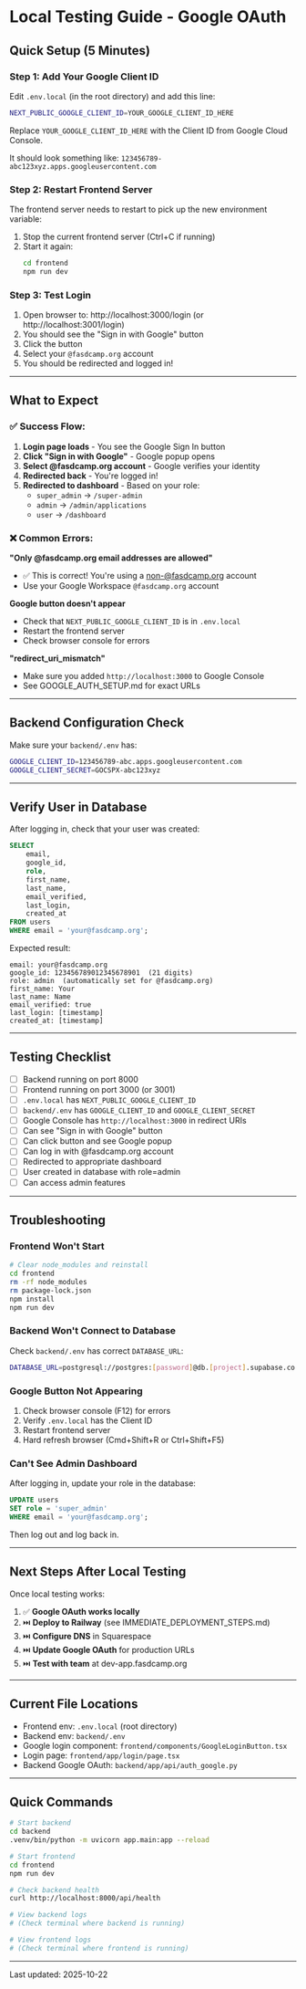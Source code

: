 # Local Testing Guide - Google OAuth

## Quick Setup (5 Minutes)

### Step 1: Add Your Google Client ID

Edit `.env.local` (in the root directory) and add this line:

```bash
NEXT_PUBLIC_GOOGLE_CLIENT_ID=YOUR_GOOGLE_CLIENT_ID_HERE
```

Replace `YOUR_GOOGLE_CLIENT_ID_HERE` with the Client ID from Google Cloud Console.

It should look something like: `123456789-abc123xyz.apps.googleusercontent.com`

### Step 2: Restart Frontend Server

The frontend server needs to restart to pick up the new environment variable:

1. Stop the current frontend server (Ctrl+C if running)
2. Start it again:
   ```bash
   cd frontend
   npm run dev
   ```

### Step 3: Test Login

1. Open browser to: http://localhost:3000/login (or http://localhost:3001/login)
2. You should see the "Sign in with Google" button
3. Click the button
4. Select your `@fasdcamp.org` account
5. You should be redirected and logged in!

---

## What to Expect

### ✅ Success Flow:

1. **Login page loads** - You see the Google Sign In button
2. **Click "Sign in with Google"** - Google popup opens
3. **Select @fasdcamp.org account** - Google verifies your identity
4. **Redirected back** - You're logged in!
5. **Redirected to dashboard** - Based on your role:
   - `super_admin` → `/super-admin`
   - `admin` → `/admin/applications`
   - `user` → `/dashboard`

### ❌ Common Errors:

**"Only @fasdcamp.org email addresses are allowed"**
- ✅ This is correct! You're using a non-@fasdcamp.org account
- Use your Google Workspace `@fasdcamp.org` account

**Google button doesn't appear**
- Check that `NEXT_PUBLIC_GOOGLE_CLIENT_ID` is in `.env.local`
- Restart the frontend server
- Check browser console for errors

**"redirect_uri_mismatch"**
- Make sure you added `http://localhost:3000` to Google Console
- See GOOGLE_AUTH_SETUP.md for exact URLs

---

## Backend Configuration Check

Make sure your `backend/.env` has:

```bash
GOOGLE_CLIENT_ID=123456789-abc.apps.googleusercontent.com
GOOGLE_CLIENT_SECRET=GOCSPX-abc123xyz
```

---

## Verify User in Database

After logging in, check that your user was created:

```sql
SELECT
    email,
    google_id,
    role,
    first_name,
    last_name,
    email_verified,
    last_login,
    created_at
FROM users
WHERE email = 'your@fasdcamp.org';
```

Expected result:
```
email: your@fasdcamp.org
google_id: 123456789012345678901  (21 digits)
role: admin  (automatically set for @fasdcamp.org)
first_name: Your
last_name: Name
email_verified: true
last_login: [timestamp]
created_at: [timestamp]
```

---

## Testing Checklist

- [ ] Backend running on port 8000
- [ ] Frontend running on port 3000 (or 3001)
- [ ] `.env.local` has `NEXT_PUBLIC_GOOGLE_CLIENT_ID`
- [ ] `backend/.env` has `GOOGLE_CLIENT_ID` and `GOOGLE_CLIENT_SECRET`
- [ ] Google Console has `http://localhost:3000` in redirect URIs
- [ ] Can see "Sign in with Google" button
- [ ] Can click button and see Google popup
- [ ] Can log in with @fasdcamp.org account
- [ ] Redirected to appropriate dashboard
- [ ] User created in database with role=admin
- [ ] Can access admin features

---

## Troubleshooting

### Frontend Won't Start

```bash
# Clear node_modules and reinstall
cd frontend
rm -rf node_modules
rm package-lock.json
npm install
npm run dev
```

### Backend Won't Connect to Database

Check `backend/.env` has correct `DATABASE_URL`:
```bash
DATABASE_URL=postgresql://postgres:[password]@db.[project].supabase.co:5432/postgres
```

### Google Button Not Appearing

1. Check browser console (F12) for errors
2. Verify `.env.local` has the Client ID
3. Restart frontend server
4. Hard refresh browser (Cmd+Shift+R or Ctrl+Shift+F5)

### Can't See Admin Dashboard

After logging in, update your role in the database:
```sql
UPDATE users
SET role = 'super_admin'
WHERE email = 'your@fasdcamp.org';
```

Then log out and log back in.

---

## Next Steps After Local Testing

Once local testing works:

1. ✅ **Google OAuth works locally**
2. ⏭️ **Deploy to Railway** (see IMMEDIATE_DEPLOYMENT_STEPS.md)
3. ⏭️ **Configure DNS** in Squarespace
4. ⏭️ **Update Google OAuth** for production URLs
5. ⏭️ **Test with team** at dev-app.fasdcamp.org

---

## Current File Locations

- Frontend env: `.env.local` (root directory)
- Backend env: `backend/.env`
- Google login component: `frontend/components/GoogleLoginButton.tsx`
- Login page: `frontend/app/login/page.tsx`
- Backend Google OAuth: `backend/app/api/auth_google.py`

---

## Quick Commands

```bash
# Start backend
cd backend
.venv/bin/python -m uvicorn app.main:app --reload

# Start frontend
cd frontend
npm run dev

# Check backend health
curl http://localhost:8000/api/health

# View backend logs
# (Check terminal where backend is running)

# View frontend logs
# (Check terminal where frontend is running)
```

---

Last updated: 2025-10-22

